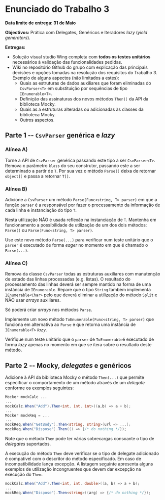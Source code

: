 # Enunciado do Trabalho 3

**Data limite de entrega: 31 de Maio**

**Objectivos:** Prática com Delegates, Genéricos e Iteradores _lazy_ (_yield generators_).

**Entregas:**
* Solução visual studio Wing completa com **todos os testes unitários** necessários
  à validação das funcionalidades pedidas.
* Wiki no repositório Github do grupo com explicação das principais decisões e opções
  tomadas na resolução dos requisitos do Trabalho 3. Exemplo de alguns aspectos
  (não limitados a estes):
  * Quais as estruturas de dados auxiliares que foram eliminadas do `CsvParser<T>`
    em substituição por sequências de tipo `IEnumerable<T>`.
  * Definição das assinaturas dos novos métodos `Then()` da API da biblioteca Mocky.
  * Quais as a estruturas alteradas ou adicionadas às classes da biblioteca Mocky.
  * Outros aspectos.


## Parte 1 --  `CsvParser` genérica e _lazy_

### Alínea A)

Torne a API de `CsvParser` genérica passando este tipo a ser `CsvParser<T>`.
Remova o parâmetro `klass` do seu construtor, passando este a ser determinado a
partir de `T`.
Por sua vez o método `Parse()` deixa de retornar `object[]` e passa a retornar
`T[]`.

### Alínea B)

Adicione a `CsvParser` um método `Parse(Func<string, T> parser)` em que a função
`parser` é a responsável por fazer o processamento da informação de cada linha e
instanciação do tipo `T`.

Nesta utilização NÃO é usada reflexão na instanciação de `T`. Mantenha em
funcionamento a possibilidade de utilização de um dos dois métodos:
`Parse()` ou `Parse(Func<string, T> parser)`.

Use este novo método `Parse(...)` para verificar num teste unitário que o
`parser` é executado de forma _eager_  no momento em que é chamado o
`Parse(...)`.

### Alínea C)

Remova da classe `CsvParser` todas as estruturas auxiliares com manutenção de
estado das linhas processadas (e.g. listas). O resultado do processamento das
linhas deverá ser sempre mantido na forma de uma instância de `IEnumerable`.
Repare que o tipo `String` também implementa `IEnumerable<Char>` pelo que deverá
eliminar a utilização do método `Split` e NÃO usar _arrays_ auxiliares.

Só poderá criar _arrays_ nos métodos `Parse`. 

Implemente um novo método `ToEnumerable(Func<string, T> parser)` que funciona em
alternativa ao `Parse` e que retorna uma instância  de `IEnumerable<T>` _lazy_.

Verifique num teste unitário que o `parser` de `ToEnumerable`é executado de
forma _lazy_ apenas no momento em que se itera sobre o resultado deste método.

## Parte 2 --  Mocky, _delegates_ e genéricos

Adicione à API da biblioteca Mocky o método `Then(...)` que permite especificar
o comportamento de um método através de um _delegate_ conforme os exemplos
seguintes:

```csharp
Mocker mockCalc ...
...
mockCalc.When("Add").Then<int, int, int>((a,b) => a + b);
...
Mocker mockReq = ...
...
mockReq.When("GetBody").Then<string, string>(url => ...);
mockReq.When("Dispose").Then(() => {/* do nothing */});
```

Note que o método `Then` pode ter várias sobrecargas consoante o tipo de
_delegates_ suportados.

A execução do método `Then` deve verificar se o tipo de delegate adicionado é
compatível com o descritor do método especificado. Em caso de incompatibilidade
lança excepção. A listagem seguinte apresenta alguns exemplos de utilização
incongruentes que devem dar excepção na execução do `Then`.

```csharp
mockCalc.When("Add").Then<int, int, double>((a, b) => a + b);
...
mockReq.When("Dispose").Then<string>((arg) => {/* do nothing */});
```
